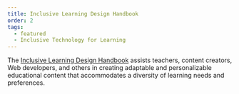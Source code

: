 ```yaml
---
title: Inclusive Learning Design Handbook
order: 2
tags:
  - featured
  - Inclusive Technology for Learning
---
```

The [Inclusive Learning Design Handbook](https://handbook.floeproject.org/) assists teachers, content creators, Web
developers, and others in creating adaptable and personalizable educational content that accommodates a diversity of
learning needs and preferences.
